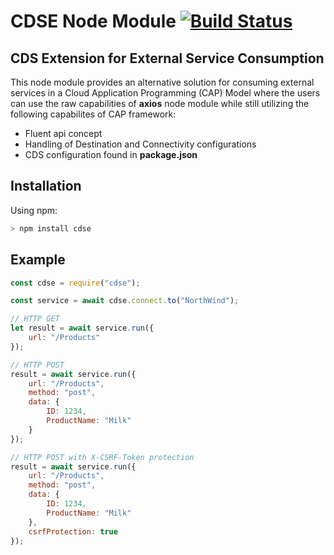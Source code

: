 # CDSE Node Module [![Build Status](https://travis-ci.com/jcailan/cdse.svg?branch=master)](https://travis-ci.com/jcailan/cdse)

## CDS Extension for External Service Consumption

This node module provides an alternative solution for consuming external services in a Cloud Application Programming (CAP) Model where the users can use the raw capabilities of **axios** node module while still utilizing the following capabilites of CAP framework:
- Fluent api concept
- Handling of Destination and Connectivity configurations
- CDS configuration found in **package.json**

## Installation

Using npm:

```swift
> npm install cdse
```

## Example

```javascript
const cdse = require("cdse");

const service = await cdse.connect.to("NorthWind");

// HTTP GET
let result = await service.run({
	url: "/Products"
});

// HTTP POST
result = await service.run({
	url: "/Products",
	method: "post",
	data: {
		ID: 1234,
		ProductName: "Milk"
	}
});

// HTTP POST with X-CSRF-Token protection
result = await service.run({
	url: "/Products",
	method: "post",
	data: {
		ID: 1234,
		ProductName: "Milk"
	},
	csrfProtection: true
});
```